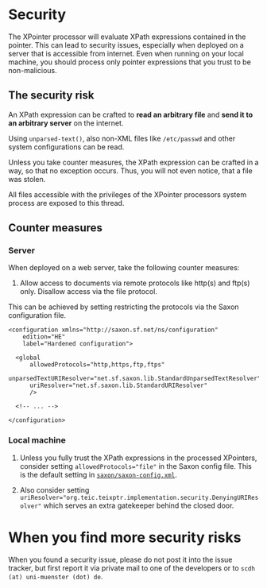 # Security

The XPointer processor will evaluate XPath expressions contained in
the pointer. This can lead to security issues, especially when
deployed on a server that is accessible from internet. Even when
running on your local machine, you should process only pointer
expressions that you trust to be non-malicious.

## The security risk

An XPath expression can be crafted to **read an arbitrary file** and
**send it to an arbitrary server** on the internet.

Using `unparsed-text()`, also non-XML files like `/etc/passwd` and
other system configurations can be read.

Unless you take counter measures, the XPath expression can be crafted
in a way, so that no exception occurs. Thus, you will not even notice,
that a file was stolen.

All files accessible with the privileges of the XPointer processors
system process are exposed to this thread.

## Counter measures

### Server

When deployed on a web server, take the following counter measures:

1. Allow access to documents via remote protocols like http(s) and
   ftp(s) only. Disallow access via the file protocol.

This can be achieved by setting restricting the protocols via the
Saxon configuration file.

```{xml}
<configuration xmlns="http://saxon.sf.net/ns/configuration"
    edition="HE"
    label="Hardened configuration">

  <global
      allowedProtocols="http,https,ftp,ftps"
      unparsedTextURIResolver="net.sf.saxon.lib.StandardUnparsedTextResolver"
      uriResolver="net.sf.saxon.lib.StandardURIResolver"
	  />

  <!-- ... -->

</configuration>
```

### Local machine

1. Unless you fully trust the XPath expressions in the processed
   XPointers, consider setting `allowedProtocols="file"` in the Saxon
   config file. This is the default setting in
   [`saxon/saxon-config.xml`](saxon/saxon-config.xml).

2. Also consider setting
   `uriResolver="org.teic.teixptr.implementation.security.DenyingURIResolver"`
   which serves an extra gatekeeper behind the closed door.


# When you find more security risks

When you found a security issue, please do not post it into the issue
tracker, but first report it via private mail to one of the developers
or to `scdh (at) uni-muenster (dot) de`.
